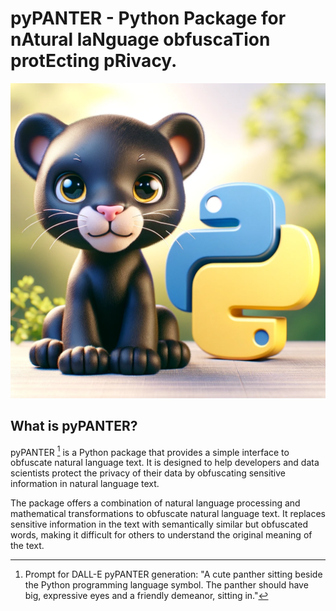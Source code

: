 # pyPANTER - Python **P**ackage for n**A**tural la**N**guage obfusca**T**ion prot**E**cting p**R**ivacy.

![pyPANTER is here!](./images/pyPANTER.webp) 

## What is pyPANTER?

pyPANTER [^1] is a Python package that provides a simple interface to obfuscate natural language text. It is designed to help developers and data scientists protect the privacy of their data by obfuscating sensitive information in natural language text. 

The package offers a combination of natural language processing and mathematical transformations to obfuscate natural language text. It replaces sensitive information in the text with semantically similar but obfuscated words, making it difficult for others to understand the original meaning of the text.



[^1]: Prompt for DALL-E pyPANTER generation: "A cute panther sitting beside the Python programming language symbol. The panther should have big, expressive eyes and a friendly demeanor, sitting in."